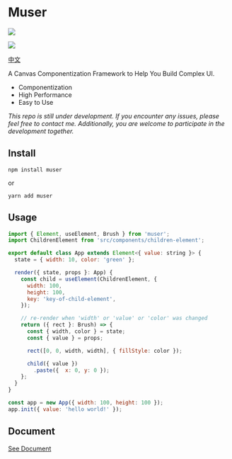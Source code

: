 # Muser

<a href="https://www.npmjs.com/package/muser">
  <img src="https://img.shields.io/npm/v/muser"/>
</a>

![](https://visitor-badge.glitch.me/badge?page_id=ymssx.muser)

[中文](https://github.com/ymssx/muse/blob/master/README_CN.md)

A Canvas Componentization Framework to Help You Build Complex UI.

- Componentization
- High Performance
- Easy to Use

*This repo is still under development. If you encounter any issues, please feel free to contact me. Additionally, you are welcome to participate in the development together.*

## Install

```shell
npm install muser
```

or

```shell
yarn add muser
```

## Usage

```js
import { Element, useElement, Brush } from 'muser';
import ChildrenElement from 'src/components/children-element';

export default class App extends Element<{ value: string }> {
  state = { width: 10, color: 'green' };

  render({ state, props }: App) {
    const child = useElement(ChildrenElement, {
      width: 100,
      height: 100,
      key: 'key-of-child-element',
    });

    // re-render when 'width' or 'value' or 'color' was changed
    return ({ rect }: Brush) => {
      const { width, color } = state;
      const { value } = props;

      rect([0, 0, width, width], { fillStyle: color });

      child({ value })
        .paste({  x: 0, y: 0 });
    };
  }
}

const app = new App({ width: 100, height: 100 });
app.init({ value: 'hello world!' });
```

## Document

[See Document](https://github.com/ymssx/muse/blob/master/DOC_EN.md)

